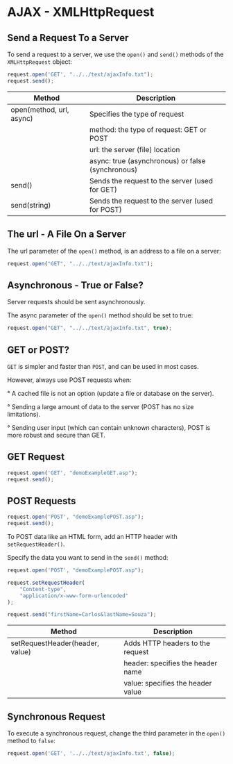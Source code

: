 # AJAX - XMLHttpRequest

## Send a Request To a Server

To send a request to a server, we use the `open()` and `send()` methods of the `XMLHttpRequest` object:

```javascript
request.open('GET', "../../text/ajaxInfo.txt");
request.send();
```

| Method | Description |
|--------|-------------|
| open(method, url, async) | Specifies the type of request
| | method: the type of request: GET or POST
| | url: the server (file) location
| | async: true (asynchronous) or false (synchronous)
| send() | Sends the request to the server (used for GET)
| send(string) | Sends the request to the server (used for POST)

## The url - A File On a Server

The url parameter of the `open()` method, is an address to a file on a server:

```javascript
request.open("GET", "../../text/ajaxInfo.txt");
```

## Asynchronous - True or False?

Server requests should be sent asynchronously.

The async parameter of the `open()` method should be set to true:

```javascript
request.open("GET", "../../text/ajaxInfo.txt", true);
```

## GET or POST?

`GET` is simpler and faster than `POST`, and can be used in most cases.

However, always use POST requests when:

° A cached file is not an option (update a file or database on the server).

° Sending a large amount of data to the server (POST has no size limitations).

° Sending user input (which can contain unknown characters), POST is more robust and secure than GET.

## GET Request

```javascript
request.open('GET', "demoExampleGET.asp");
request.send();
```

## POST Requests

```javascript
request.open('POST', "demoExamplePOST.asp");
request.send();
```

To POST data like an HTML form, add an HTTP header with `setRequestHeader()`.

Specify the data you want to send in the `send()` method:

```javascript
request.open('POST', "demoExamplePOST.asp");

request.setRequestHeader(
    "Content-type", 
    "application/x-www-form-urlencoded"
);

request.send("firstName=Carlos&lastName=Souza");
```

| Method | Description |
|--------|-------------|
| setRequestHeader(header, value) | Adds HTTP headers to the request
| | header: specifies the header name
| | value: specifies the header value

## Synchronous Request

To execute a synchronous request, change the third parameter in the `open()` method to `false`:

```javascript
request.open('GET', '../../text/ajaxInfo.txt', false);
```

